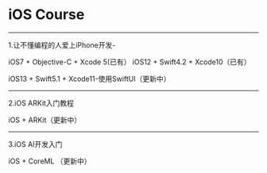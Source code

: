 iOS Course
==========

-----------------------------------

1.让不懂编程的人爱上iPhone开发-

iOS7 + Objective-C + Xcode 5(已有）
iOS12 + Swift4.2 + Xcode10（已有）

iOS13 + Swift5.1 + Xcode11-使用SwiftUI（更新中）

-----------------------------------


2.iOS ARKit入门教程

iOS  + ARKit（更新中）

-----------------------------------


3.iOS AI开发入门

iOS + CoreML （更新中）





